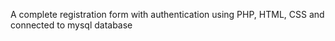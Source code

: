 A complete registration form with authentication using PHP, HTML, CSS and connected to mysql database